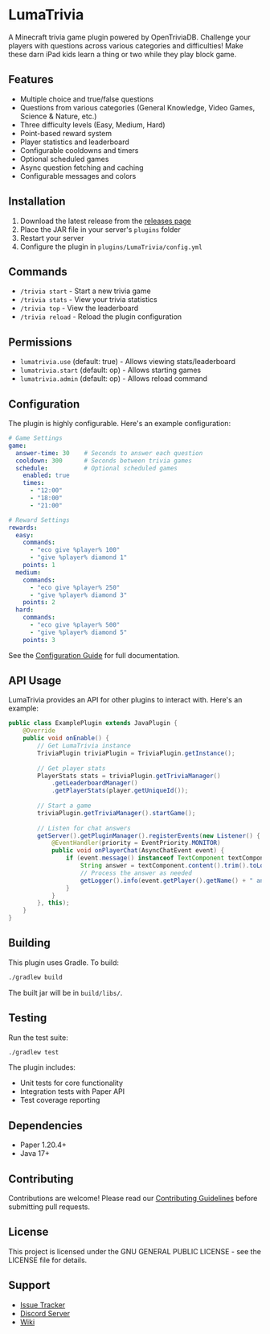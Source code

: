# LumaTrivia

A Minecraft trivia game plugin powered by OpenTriviaDB. Challenge your players with questions across various categories and difficulties!
Make these darn iPad kids learn a thing or two while they play block game.

## Features

- Multiple choice and true/false questions
- Questions from various categories (General Knowledge, Video Games, Science & Nature, etc.)
- Three difficulty levels (Easy, Medium, Hard)
- Point-based reward system
- Player statistics and leaderboard
- Configurable cooldowns and timers
- Optional scheduled games
- Async question fetching and caching
- Configurable messages and colors

## Installation

1. Download the latest release from the [releases page](https://github.com/BadgersMC/LumaTrivia/releases)
2. Place the JAR file in your server's `plugins` folder
3. Restart your server
4. Configure the plugin in `plugins/LumaTrivia/config.yml`

## Commands

- `/trivia start` - Start a new trivia game
- `/trivia stats` - View your trivia statistics
- `/trivia top` - View the leaderboard
- `/trivia reload` - Reload the plugin configuration

## Permissions

- `lumatrivia.use` (default: true) - Allows viewing stats/leaderboard
- `lumatrivia.start` (default: op) - Allows starting games
- `lumatrivia.admin` (default: op) - Allows reload command

## Configuration

The plugin is highly configurable. Here's an example configuration:

```yaml
# Game Settings
game:
  answer-time: 30    # Seconds to answer each question
  cooldown: 300      # Seconds between trivia games
  schedule:          # Optional scheduled games
    enabled: true
    times:
      - "12:00"
      - "18:00"
      - "21:00"

# Reward Settings
rewards:
  easy:
    commands:
      - "eco give %player% 100"
      - "give %player% diamond 1"
    points: 1
  medium:
    commands:
      - "eco give %player% 250"
      - "give %player% diamond 3"
    points: 2
  hard:
    commands:
      - "eco give %player% 500"
      - "give %player% diamond 5"
    points: 3
```

See the [Configuration Guide](https://github.com/BadgersMC/LumaTrivia/wiki/Configuration) for full documentation.

## API Usage

LumaTrivia provides an API for other plugins to interact with. Here's an example:

```java
public class ExamplePlugin extends JavaPlugin {
    @Override
    public void onEnable() {
        // Get LumaTrivia instance
        TriviaPlugin triviaPlugin = TriviaPlugin.getInstance();
        
        // Get player stats
        PlayerStats stats = triviaPlugin.getTriviaManager()
            .getLeaderboardManager()
            .getPlayerStats(player.getUniqueId());
                
        // Start a game
        triviaPlugin.getTriviaManager().startGame();
            
        // Listen for chat answers
        getServer().getPluginManager().registerEvents(new Listener() {
            @EventHandler(priority = EventPriority.MONITOR)
            public void onPlayerChat(AsyncChatEvent event) {
                if (event.message() instanceof TextComponent textComponent) {
                    String answer = textComponent.content().trim().toLowerCase();
                    // Process the answer as needed
                    getLogger().info(event.getPlayer().getName() + " answered: " + answer);
                }
            }
        }, this);
    }
}
```

## Building

This plugin uses Gradle. To build:

```bash
./gradlew build
```

The built jar will be in `build/libs/`.

## Testing

Run the test suite:

```bash
./gradlew test
```

The plugin includes:
- Unit tests for core functionality
- Integration tests with Paper API
- Test coverage reporting

## Dependencies

- Paper 1.20.4+
- Java 17+

## Contributing

Contributions are welcome! Please read our [Contributing Guidelines](CONTRIBUTING.md) before submitting pull requests.

## License

This project is licensed under the GNU GENERAL PUBLIC LICENSE - see the LICENSE file for details.

## Support

- [Issue Tracker](https://github.com/BadgersMC/LumaTrivia/issues)
- [Discord Server](https://discord.gg/badgersmc)
- [Wiki](https://github.com/BadgersMC/LumaTrivia/wiki)
